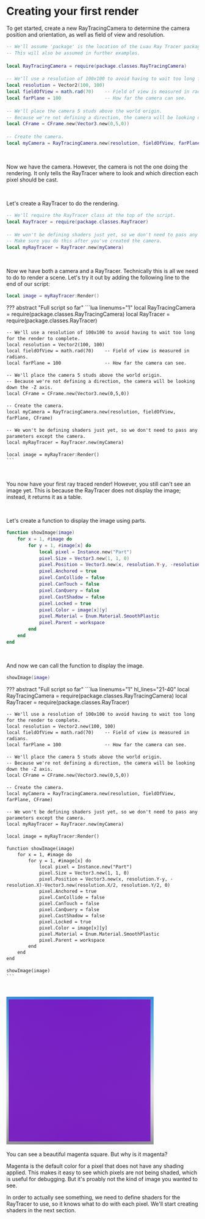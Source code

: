 # Creating your first render

To get started, create a new RayTracingCamera to determine the camera position and orientation, as well as field of view and resolution.


```lua
-- We'll assume 'package' is the location of the Luau Ray Tracer package.
-- This will also be assumed in further examples.

local RayTracingCamera = require(package.classes.RayTracingCamera)

-- We'll use a resolution of 100x100 to avoid having to wait too long for the render to complete.
local resolution = Vector2(100, 100)
local fieldOfView = math.rad(70)    -- Field of view is measured in radians.
local farPlane = 100                -- How far the camera can see.

-- We'll place the camera 5 studs above the world origin.
-- Because we're not defining a direction, the camera will be looking down the -Z axis.
local CFrame = CFrame.new(Vector3.new(0,5,0))

-- Create the camera.
local myCamera = RayTracingCamera.new(resolution, fieldOfView, farPlane, CFrame)
```

<br>

Now we have the camera. However, the camera is not the one doing the rendering. It only tells the RayTracer where to look and which direction each pixel should be cast.

<br>

Let's create a RayTracer to do the rendering.

```lua
-- We'll require the RayTracer class at the top of the script.
local RayTracer = require(package.classes.RayTracer)

-- We won't be defining shaders just yet, so we don't need to pass any parameters except the camera.
-- Make sure you do this after you've created the camera.
local myRayTracer = RayTracer.new(myCamera)
```

<br>

Now we have both a camera and a RayTracer. Technically this is all we need to do to render a scene. Let's try it out by adding the following line to the end of our script:
```lua
local image = myRayTracer:Render()
```


??? abstract "Full script so far"
    ```lua linenums="1"
    local RayTracingCamera = require(package.classes.RayTracingCamera)
    local RayTracer = require(package.classes.RayTracer)

    -- We'll use a resolution of 100x100 to avoid having to wait too long for the render to complete.
    local resolution = Vector2(100, 100)
    local fieldOfView = math.rad(70)    -- Field of view is measured in radians.
    local farPlane = 100                -- How far the camera can see.

    -- We'll place the camera 5 studs above the world origin.
    -- Because we're not defining a direction, the camera will be looking down the -Z axis.
    local CFrame = CFrame.new(Vector3.new(0,5,0))

    -- Create the camera.
    local myCamera = RayTracingCamera.new(resolution, fieldOfView, farPlane, CFrame)

    -- We won't be defining shaders just yet, so we don't need to pass any parameters except the camera.
    local myRayTracer = RayTracer.new(myCamera)

    local image = myRayTracer:Render()
    ```

<br>

You now have your first ray traced render! However, you still can't see an image yet. This is because the RayTracer does not display the image; instead, it returns it as a table.

<br>

Let's create a function to display the image using parts.
```lua
function showImage(image)
    for x = 1, #image do
        for y = 1, #image[x] do
            local pixel = Instance.new("Part")
            pixel.Size = Vector3.new(1, 1, 0)
            pixel.Position = Vector3.new(x, resolution.Y-y, -resolution.X)-Vector3.new(resolution.X/2, resolution.Y/2, 0)
            pixel.Anchored = true
            pixel.CanCollide = false
            pixel.CanTouch = false
            pixel.CanQuery = false
            pixel.CastShadow = false
            pixel.Locked = true
            pixel.Color = image[x][y]
            pixel.Material = Enum.Material.SmoothPlastic
            pixel.Parent = workspace
        end
    end
end
```

<br>

And now we can call the function to display the image.

```lua
showImage(image)
```

??? abstract "Full script so far"
    ```lua linenums="1" hl_lines="21-40"
    local RayTracingCamera = require(package.classes.RayTracingCamera)
    local RayTracer = require(package.classes.RayTracer)

    -- We'll use a resolution of 100x100 to avoid having to wait too long for the render to complete.
    local resolution = Vector2.new(100, 100)
    local fieldOfView = math.rad(70)    -- Field of view is measured in radians.
    local farPlane = 100                -- How far the camera can see.

    -- We'll place the camera 5 studs above the world origin.
    -- Because we're not defining a direction, the camera will be looking down the -Z axis.
    local CFrame = CFrame.new(Vector3.new(0,5,0))

    -- Create the camera.
    local myCamera = RayTracingCamera.new(resolution, fieldOfView, farPlane, CFrame)

    -- We won't be defining shaders just yet, so we don't need to pass any parameters except the camera.
    local myRayTracer = RayTracer.new(myCamera)

    local image = myRayTracer:Render()

    function showImage(image)
        for x = 1, #image do
            for y = 1, #image[x] do
                local pixel = Instance.new("Part")
                pixel.Size = Vector3.new(1, 1, 0)
                pixel.Position = Vector3.new(x, resolution.Y-y, -resolution.X)-Vector3.new(resolution.X/2, resolution.Y/2, 0)
                pixel.Anchored = true
                pixel.CanCollide = false
                pixel.CanTouch = false
                pixel.CanQuery = false
                pixel.CastShadow = false
                pixel.Locked = true
                pixel.Color = image[x][y]
                pixel.Material = Enum.Material.SmoothPlastic
                pixel.Parent = workspace
            end
        end
    end

    showImage(image)
    ```

<br>

![Image of a shaderless ray traced scene](../resources/blank.png)

You can see a beautiful magenta square. But why is it magenta?

Magenta is the default color for a pixel that does not have any shading applied. This makes it easy to see which pixels are not being shaded, which is useful for debugging. But it's proably not the kind of image you wanted to see.

In order to actually see something, we need to define shaders for the RayTracer to use, so it knows what to do with each pixel. We'll start creating shaders in the next section.